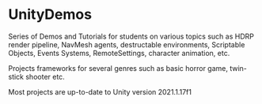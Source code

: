 # UnityDemos

Series of Demos and Tutorials for students on various topics such as HDRP render pipeline, NavMesh agents, destructable environments, Scriptable Objects, Events Systems, RemoteSettings, character animation, etc.

Projects frameworks for several genres such as basic horror game, twin-stick shooter etc.

Most projects are up-to-date to Unity version 2021.1.17f1

